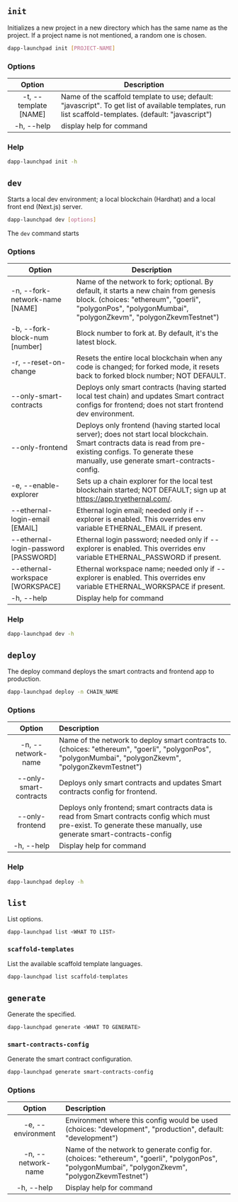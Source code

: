 ## `init`

Initializes a new project in a new directory which has the same name as the project. If a project name is not mentioned, a random one is chosen.

```sh
dapp-launchpad init [PROJECT-NAME]
```

### Options

|         Option        |     Description                        |
|:---------------------:|----------------------------------------|
| -t, --template [NAME] | Name of the scaffold template to use; default: "javascript". To get list of available templates, run list scaffold-templates. (default: "javascript") |
| -h, --help            | display help for command               |

### Help

```sh
dapp-launchpad init -h
```

## `dev`

Starts a local dev environment; a local blockchain (Hardhat) and a local front end (Next.js) server.

```sh
dapp-launchpad dev [options]
```

The `dev` command starts 

### Options

| Option                               | Description                                                                                                                                                                                                    |
|--------------------------------------|----------------------------------------------------------------------------------------------------------------------------------------------------------------------------------------------------------------|
| -n, --fork-network-name [NAME]       | Name of the network to fork; optional. By default, it starts a new chain from genesis block. (choices: "ethereum", "goerli", "polygonPos", "polygonMumbai", "polygonZkevm", "polygonZkevmTestnet")             |
| -b, --fork-block-num [number]        | Block number to fork at. By default, it's the latest block.                                                                                                                                                    |
| -r, --reset-on-change                | Resets the entire local blockchain when any code is changed; for forked mode, it resets back to forked block number; NOT DEFAULT.                                                                              |
| --only-smart-contracts               | Deploys only smart contracts (having started local test chain) and updates Smart contract configs for frontend; does not start frontend dev environment.                                                       |
| --only-frontend                      | Deploys only frontend (having started local server); does not start local blockchain. Smart contracts data is read from pre-existing configs. To generate these manually, use generate smart-contracts-config. |
| -e, --enable-explorer                | Sets up a chain explorer for the local test blockchain started; NOT DEFAULT; sign up at https://app.tryethernal.com/.                                                                                          |
| --ethernal-login-email [EMAIL]       | Ethernal login email; needed only if --explorer is enabled. This overrides env variable ETHERNAL_EMAIL if present.                                                                                             |
| --ethernal-login-password [PASSWORD] | Ethernal login password; needed only if --explorer is enabled. This overrides env variable ETHERNAL_PASSWORD if present.                                                                                       |
| --ethernal-workspace [WORKSPACE]     | Ethernal workspace name; needed only if --explorer is enabled. This overrides env variable ETHERNAL_WORKSPACE if present.                                                                                      |
| -h, --help                           | Display help for command                                                                                                                                                                                       |

### Help

```sh
dapp-launchpad dev -h
```

## `deploy`

The deploy command deploys the smart contracts and frontend app to production.

```sh
dapp-launchpad deploy -n CHAIN_NAME
```

### Options

|        Option         |        Description         |
|:----------------------:|:-------------------------------------------------------|
| -n, --network-name     | Name of the network to deploy smart contracts to. (choices: "ethereum", "goerli", "polygonPos", "polygonMumbai", "polygonZkevm", "polygonZkevmTestnet")               |
| --only-smart-contracts | Deploys only smart contracts and updates Smart contracts config for frontend.                                                                                         |
| --only-frontend        | Deploys only frontend; smart contracts data is read from Smart contracts config which must pre-exist. To generate these manually, use generate smart-contracts-config |
| -h, --help             | Display help for command                                                                                                                                              |

### Help

```sh
dapp-launchpad deploy -h
```

## `list`

List options.

```sh
dapp-launchpad list <WHAT TO LIST>
```

### `scaffold-templates`

List the available scaffold template languages.

```sh
dapp-launchpad list scaffold-templates
```

## `generate`

Generate the specified.

```sh
dapp-launchpad generate <WHAT TO GENERATE>
```

### `smart-contracts-config`

Generate the smart contract configuration.

```sh
dapp-launchpad generate smart-contracts-config
```

### Options

|          Option         |                         Description      |
|:-----------------------:|:-----------------------------------------|
| -e, --environment <ENV> | Environment where this config would be used (choices: "development", "production", default: "development")                                        |
| -n, --network-name      | Name of the network to generate config for. (choices: "ethereum", "goerli", "polygonPos", "polygonMumbai", "polygonZkevm", "polygonZkevmTestnet") |
| -h, --help              | Display help for command                  |